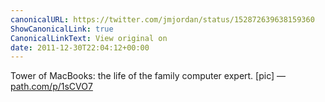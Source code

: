 ```yaml
---
canonicalURL: https://twitter.com/jmjordan/status/152872639638159360
ShowCanonicalLink: true
CanonicalLinkText: View original on
date: 2011-12-30T22:04:12+00:00
---
```

Tower of MacBooks: the life of the family computer expert. [pic] — [path.com/p/1sCVO7](http://path.com/p/1sCVO7)